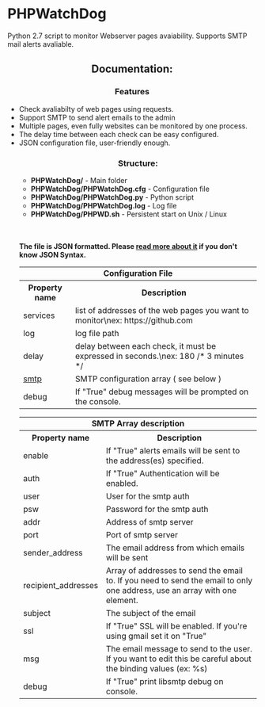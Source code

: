 # PHPWatchDog
Python 2.7 script to monitor Webserver pages avaiability. Supports SMTP mail alerts avaliable.

<center><h2>Documentation:</h2></center>
<center><h3>Features</h3></center>
<ul>
  <li>Check avaliabilty of web pages using requests.</li>
  <li>Support SMTP to send alert emails to the admin</li>
  <li>Multiple pages, even fully websites can be monitored by one process.</li>
  <li>The delay time between each check can be easy configured.</li>
  <li>JSON configuration file, user-friendly enough.</li
</ul>
    <center><h3>Structure:</h3></center>
  <ul>
    <li><strong>PHPWatchDog/</strong> - Main folder</li>
    <li><strong>PHPWatchDog/PHPWatchDog.cfg</strong> - Configuration file</li>
    <li><strong>PHPWatchDog/PHPWatchDog.py</strong> - Python script</li>
    <li><strong>PHPWatchDog/PHPWatchDog.log</strong> - Log file</li>
    <li><strong>PHPWatchDog/PHPWD.sh</strong> - Persistent start on Unix / Linux </li>
  </ul>
    
   <br><br><strong>The file is JSON formatted. Please <a href="https://www.w3schools.com/js/js_json_syntax.asp">read more about it</a> if you don't know JSON Syntax.</strong><br>
  <table>
  <tr><td align="middle" colspan="2"><strong>Configuration File</strong></td></tr>
    <tr>
      <th>Property name</th>
      <th>Description</th> 
    </tr>
    <tr>
      <td>services</td>
      <td>list of addresses of the web pages you want to monitor\nex: https://github.com</td>
    </tr>
    <tr>
      <td>log</td>
      <td>log file path</td>
    </tr>
    <tr>
      <td>delay</td>
      <td>delay between each check, it must be expressed in seconds.\nex: 180 /* 3 minutes */</td>
    </tr>
    <tr>
      <td><a href="#smtp">smtp</td>
      <td>SMTP configuration array ( see below ) </td>
    </tr>
    <tr>
      <td>debug</td>
      <td>If "True" debug messages will be prompted on the console.</td>
    </tr>
  </table>
    
  <table id="smtp">
    <tr><td colspan="2" align="middle"><strong>SMTP Array description</strong></td></tr>
  <tr><th>Property name</th><th>Description</th></tr>
  <tr>
    <td>enable</td>
    <td>If "True" alerts emails will be sent to the address(es) specified.</td>
  </tr>
  <tr>
    <td>auth</td>
    <td>If "True" Authentication will be enabled.</td>
  </tr>
  <tr>
    <td>user</td>
    <td>User for the smtp auth</td>
  </tr>
  <tr>
    <td>psw</td>
    <td>Password for the smtp auth</td>
  </tr>
  <tr>
    <td>addr</td>
    <td>Address of smtp server</td>
  </tr>
  <tr>
    <td>port</td>
    <td>Port of smtp server</td>
  </tr>
  <tr>
    <td>sender_address</td>
    <td>The email address from which emails will be sent</td>
  </tr>
  <tr>
    <td>recipient_addresses</td>
    <td>Array of addresses to send the email to. If you need to send the email to only one address, use an array with one element.</td>
    </tr>
    <tr>
      <td>subject</td>
      <td>The subject of the email</td>
    </tr>
    <tr>
      <td>ssl</td>
      <td>If "True" SSL will be enabled. If you're using gmail set it on "True"</td>
    </tr>
    <tr>
      <td>msg</td>
      <td>The email message to send to the user. If you want to edit this be careful about the binding values (ex: %s)</td>
    </tr>
    <tr>
      <td>debug</td>
      <td>If "True" print libsmtp debug on console.</td>
    </tr>
  </table>
